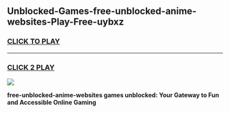 
## Unblocked-Games-free-unblocked-anime-websites-Play-Free-uybxz
<h3>
<a href="https://premium76.site?title=free-unblocked-anime-websites&ref=19M">CLICK TO PLAY</a></h3>
<hr>

<h3>
<a href="https://premium76.site?title=free-unblocked-anime-websites&ref=19M">CLICK 2 PLAY</a>
  
</h3>

<a href="https://premium76.site?title=free-unblocked-anime-websites&ref=19M"><img src="https://clearcache.store/games.png"></a>


**free-unblocked-anime-websites games unblocked: Your Gateway to Fun and Accessible Online Gaming**
